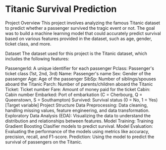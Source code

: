 <h1>Titanic Survival Prediction</h1>
Project Overview
This project involves analyzing the famous Titanic dataset to predict whether a passenger survived the tragic event or not. The goal was to build a machine learning model that could accurately predict survival based on various features provided in the dataset, such as age, gender, ticket class, and more.

Dataset
The dataset used for this project is the Titanic dataset, which includes the following features:

PassengerId: A unique identifier for each passenger
Pclass: Passenger's ticket class (1st, 2nd, 3rd)
Name: Passenger's name
Sex: Gender of the passenger
Age: Age of the passenger
SibSp: Number of siblings/spouses aboard the Titanic
Parch: Number of parents/children aboard the Titanic
Ticket: Ticket number
Fare: Amount of money paid for the ticket
Cabin: Cabin number
Embarked: Port of embarkation (C = Cherbourg, Q = Queenstown, S = Southampton)
Survived: Survival status (0 = No, 1 = Yes) [Target variable]
Project Structure
Data Preprocessing: Data cleaning, handling missing values, feature engineering, and data transformation.
Exploratory Data Analysis (EDA): Visualizing the data to understand the distribution and relationships between features.
Model Training: Training Gradient Boosting Clasifier models to predict survival.
Model Evaluation: Evaluating the performance of the models using metrics like accuracy, precision, recall, and F1-score.
Prediction: Using the model to predict the survival of passengers on the Titanic.

